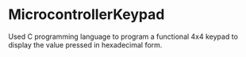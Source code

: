 # MicrocontrollerKeypad
Used C programming language to program a functional 4x4 keypad to display the value pressed in hexadecimal form.
